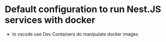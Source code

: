 # Default configuration to run Nest.JS services with docker
  - In vscode use Dev Containers do manipulate docker images